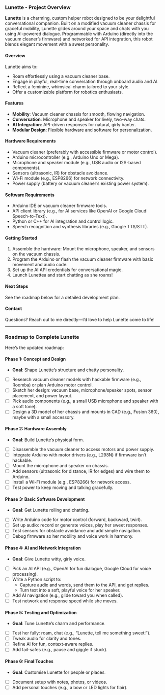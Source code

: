 ### Lunette - Project Overview

**Lunette** is a charming, custom helper robot designed to be your delightful conversational companion. Built on a modified vacuum cleaner chassis for graceful mobility, Lunette glides around your space and chats with you using AI-powered dialogue. Programmable with Arduino (directly into the vacuum cleaner’s firmware) and networked for API integration, this robot blends elegant movement with a sweet personality.

#### Overview

Lunette aims to:
- Roam effortlessly using a vacuum cleaner base.
- Engage in playful, real-time conversation through onboard audio and AI.
- Reflect a feminine, whimsical charm tailored to your style.
- Offer a customizable platform for robotics enthusiasts.

#### Features
- **Mobility**: Vacuum cleaner chassis for smooth, flowing navigation.
- **Conversation**: Microphone and speaker for lively, two-way chats.
- **AI Integration**: API-driven responses for natural, girly banter.
- **Modular Design**: Flexible hardware and software for personalization.

#### Hardware Requirements
- Vacuum cleaner (preferably with accessible firmware or motor control).
- Arduino microcontroller (e.g., Arduino Uno or Mega).
- Microphone and speaker module (e.g., USB audio or I2S-based components).
- Sensors (ultrasonic, IR) for obstacle avoidance.
- Wi-Fi module (e.g., ESP8266) for network connectivity.
- Power supply (battery or vacuum cleaner’s existing power system).

#### Software Requirements
- Arduino IDE or vacuum cleaner firmware tools.
- API client library (e.g., for AI services like OpenAI or Google Cloud Speech-to-Text).
- Python or C++ for AI integration and control logic.
- Speech recognition and synthesis libraries (e.g., Google TTS/STT).

#### Getting Started
1. Assemble the hardware: Mount the microphone, speaker, and sensors on the vacuum chassis.
2. Program the Arduino or flash the vacuum cleaner firmware with basic movement and audio code.
3. Set up the AI API credentials for conversational magic.
4. Launch Lunettea and start chatting as she roams!

#### Next Steps
See the roadmap below for a detailed development plan.

#### Contact
Questions? Reach out to me directly—I’d love to help Lunette come to life!

---

### Roadmap to Complete Lunette

Here’s the updated roadmap:

#### Phase 1: Concept and Design
- **Goal**: Shape Lunette’s structure and chatty personality.
- [ ] Research vacuum cleaner models with hackable firmware (e.g., Roomba) or plan Arduino motor control.
- [ ] Sketch her design: vacuum base, microphone/speaker spots, sensor placement, and power layout.
- [ ] Pick audio components (e.g., a small USB microphone and speaker with a soft tone).
- [ ] Design a 3D model of her chassis and mounts in CAD (e.g., Fusion 360), maybe with a small accessory.

#### Phase 2: Hardware Assembly
- **Goal**: Build Lunette’s physical form.
- [ ] Disassemble the vacuum cleaner to access motors and power supply.
- [ ] Integrate Arduino with motor drivers (e.g., L298N) if firmware isn’t hackable.
- [ ] Mount the microphone and speaker on chassis.
- [ ] Add sensors (ultrasonic for distance, IR for edges) and wire them to Arduino.
- [ ] Install a Wi-Fi module (e.g., ESP8266) for network access.
- [ ] Test power to keep moving and talking gracefully.

#### Phase 3: Basic Software Development
- **Goal**: Get Lunette rolling and chatting.
- [ ] Write Arduino code for motor control (forward, backward, twirl).
- [ ] Set up audio: record or generate voices, play her sweet responses.
- [ ] Test sensors for obstacle avoidance and add simple navigation.
- [ ] Debug firmware so her mobility and voice work in harmony.

#### Phase 4: AI and Network Integration
- **Goal**: Give Lunette witty, girly voice.
- [ ] Pick an AI API (e.g., OpenAI for fun dialogue, Google Cloud for voice processing).
- [ ] Write a Python script to:
  - Capture audio and words, send them to the API, and get replies.
  - Turn text into a soft, playful voice for her speaker.
- [ ] Add AI navigation (e.g., glide toward you when called).
- [ ] Test network and response speed while she moves.

#### Phase 5: Testing and Optimization
- **Goal**: Tune Lunette’s charm and performance.
- [ ] Test her fully: roam, chat (e.g., “Lunette, tell me something sweet!”).
- [ ] Tweak audio for clarity and tones.
- [ ] Refine AI for fun, context-aware replies.
- [ ] Add fail-safes (e.g., pause and giggle if stuck).

#### Phase 6: Final Touches
- **Goal**: Customise Lunette for people or places.
- [ ] Document setup with notes, photos, or videos.
- [ ] Add personal touches (e.g., a bow or LED lights for flair).
